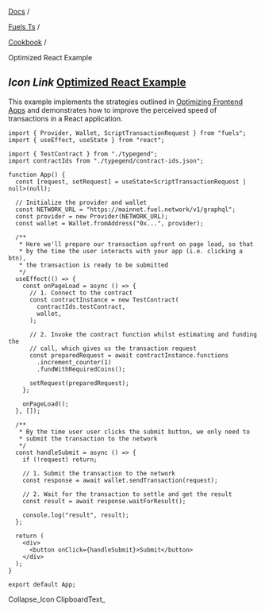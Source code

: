[Docs](https://docs.fuel.network/) /

[Fuels Ts](https://docs.fuel.network/docs/fuels-ts/) /

[Cookbook](https://docs.fuel.network/docs/fuels-ts/cookbook/) /

Optimized React Example

## _Icon Link_ [Optimized React Example](https://docs.fuel.network/docs/fuels-ts/cookbook/optimized-react-example/\#optimized-react-example)

This example implements the strategies outlined in [Optimizing Frontend Apps](https://docs.fuel.network/docs/fuels-ts/transactions/optimizing-frontend-apps/) and demonstrates how to improve the perceived speed of transactions in a React application.

```fuel_Box fuel_Box-idXKMmm-css
import { Provider, Wallet, ScriptTransactionRequest } from "fuels";
import { useEffect, useState } from "react";

import { TestContract } from "./typegend";
import contractIds from "./typegend/contract-ids.json";

function App() {
  const [request, setRequest] = useState<ScriptTransactionRequest | null>(null);

  // Initialize the provider and wallet
  const NETWORK_URL = "https://mainnet.fuel.network/v1/graphql";
  const provider = new Provider(NETWORK_URL);
  const wallet = Wallet.fromAddress("0x...", provider);

  /**
   * Here we'll prepare our transaction upfront on page load, so that
   * by the time the user interacts with your app (i.e. clicking a btn),
   * the transaction is ready to be submitted
   */
  useEffect(() => {
    const onPageLoad = async () => {
      // 1. Connect to the contract
      const contractInstance = new TestContract(
        contractIds.testContract,
        wallet,
      );

      // 2. Invoke the contract function whilst estimating and funding the
      // call, which gives us the transaction request
      const preparedRequest = await contractInstance.functions
        .increment_counter(1)
        .fundWithRequiredCoins();

      setRequest(preparedRequest);
    };

    onPageLoad();
  }, []);

  /**
   * By the time user user clicks the submit button, we only need to
   * submit the transaction to the network
   */
  const handleSubmit = async () => {
    if (!request) return;

    // 1. Submit the transaction to the network
    const response = await wallet.sendTransaction(request);

    // 2. Wait for the transaction to settle and get the result
    const result = await response.waitForResult();

    console.log("result", result);
  };

  return (
    <div>
      <button onClick={handleSubmit}>Submit</button>
    </div>
  );
}

export default App;
```

Collapse_Icon ClipboardText_